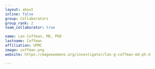 ```yaml
---
layout: about
inline: false
group: Collaborators
group_rank: 2
team_collaborator: true

name: Lan Coffman, MD, PhD
lastname: Coffman
affiliation: UPMC
image: coffman.png
website: https://mageewomens.org/investigator/lan-g-coffman-md-ph-d

---
```

